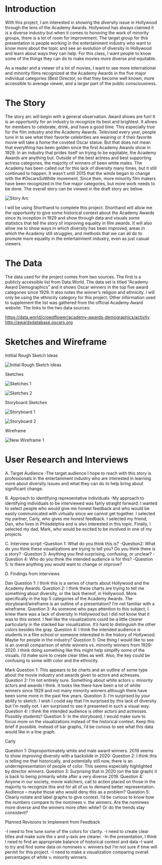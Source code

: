 # Introduction

With this project, I am interested in showing the diversity issue in Hollywood through the lens of the Academy Awards. Hollywood has always claimed it is a diverse industry but when it comes to honoring the work of minority groups, there is a lot of room for improvement. The target group for this presentation is people working in the entertainment industry who want to know more about the topic and see an evolution of diversity in Hollywood and learn about ways they can help. For this class, I want people to know some of the things they can do to make movies more diverse and equitable.

As a reader and a viewer of a lot of movies, I want to see more international and minority films recognized at the Academy Awards in the five major individual categories (Best Director, so that they become well known, more accessible to average viewer, and a larger part of the public consciousness.


# The Story

The story arc will begin with a general observation. Award shows are fun! It is an opportunity for an industry to recognize its best and brightest. It allows for members to celebrate, drink, and have a good time. This especially true for the film industry and the Academy Awards. Televised every year, people tune in to see what their favorite celebrities are wearing or if their favorite movie will take a home the coveted Oscar statue. But that does not mean that everything has been golden since the first Academy Awards show in 1929. 
In an industry that prides itself on trying to be equitable, the Academy Awards are anything but. Outside of the best actress and best supporting actress categories, the majority of winners of been white males. The Academy has been called out for this lack of diversity many times, but it still continued to happen. It wasn’t until 2015 that the winds began to change with the #OscarsSoWhite movement. Since then, more minority film makers have been recognized in the five major categories, but more work needs to be done. The overall story can be viewed in the draft story arc below.


![Story Arc](https://user-images.githubusercontent.com/67565047/88598913-6b969c80-d038-11ea-8898-7409023d7fca.jpg)

I will be using Shorthand to complete this project. Shorthand will allow me the opportunity to give some historical context about the Academy Awards since its inception in 1929 and show through data and visuals some statistics that tell the story of improving equality in film awards. It will also allow me to show ways in which diversity has been improved, areas in which the Academy still struggles, and methods that we can all do to promote more equality in the entertainment industry, even as just casual viewers.

# The Data

The data used for the project comes from two sources. The first is a publicly accessible list from
Data.World. The data set is titled “Academy Award Demographics” and it shows Oscar winners in the top five award categories since 1929. It also notes the winner’s religion and ethnicity. I will only be using the ethnicity category for this project. Other information used to supplement the list was gathered from the official Academy Award website. The links to the two data sources:

https://data.world/crowdflower/academy-awards-demographics/activity
http://awardsdatabase.oscars.org


# Sketches and Wireframe

Intitial Rough Sketch Ideas

![Initial Rough Sketch Ideas](https://user-images.githubusercontent.com/67565047/88599298-7271df00-d039-11ea-9595-8a6d494aa8ae.jpg)

Sketches

![Sketches 1](https://user-images.githubusercontent.com/67565047/88599480-dc8a8400-d039-11ea-98d2-c636bff1d431.jpg)

![Sketches 2](https://user-images.githubusercontent.com/67565047/88599535-00e66080-d03a-11ea-9ed1-d9f55dc66dad.jpg)

Storyboard Sketches

![Storyboard 1](https://user-images.githubusercontent.com/67565047/88599591-24a9a680-d03a-11ea-9b35-67d7aff10349.jpg)

![Storyboard 2](https://user-images.githubusercontent.com/67565047/88599657-46a32900-d03a-11ea-89ba-ec9d380d4186.jpg)

Wireframe

![New Wireframe 1](https://user-images.githubusercontent.com/67565047/88599804-ab5e8380-d03a-11ea-95b3-aa1bcc641d49.png)


# User Research and Interviews

A.	Target Audience
-The target audience I hope to reach with this story is professionals in the entertainment industry who are interested in learning more about diversity issues and what they can do to help bring about significant change.

B.	Approach to identifying representative individuals
-My approach to identifying individuals to be interviewed was fairly straight forward. I wanted to select people who would give me honest feedback and who would be easily communicated with virtually since we cannot get together. I selected my partner, Carly, who gives me honest feedback. I selected my friend, Dan, who lives in Philadelphia and is also interested in this topic. Finally, I selected my dad, Mark, who would be excited to be involved in one of my projects.

C.	Interview script
-Question 1: What do you think this is?
-Question2: What do you think these visualizations are trying to tell you? Do you think there is a story?
-Question 3: Anything you find surprising, confusing, or unclear?
-Question 4: Who do you think the intended audience is for this?
-Question 5: Is there anything you would want to change or improve?

D.	Findings from interviews

Dan
Question 1: I think this is a series of charts about Hollywood and the Academy Awards.
Question 2: I think these charts are trying to tell me something about diversity, or the lack thereof, in Hollywood. More specifically in the top 5 categories of the Academy Awards. The storyboard/wireframe is an outline of a presentation? I’m not familiar with a wireframe.
Question 3: As someone who pays attention to this subject, I knew there was a lack of diversity in Hollywood but I did not know that it was to this extent. I feel like the visualizations could be a little clearer particularly in the stacked bar visualization. It’s hard to distinguish the other colors besides the gray.
Question 4: I think the intended audience is students in a film school or someone interested in the history of Hollywood. Maybe for people in the industry?
Question 5: One thing I would like to see is an overall comparison of white winners vs. minority winners from 1929-2020. I think doing something like this might help simplify some of the visuals. I’d make sure to create clear titles as well. Also, the key could be confusing to some with color and the ethnicity.

Mark
Question 1: This appears to be charts and an outline of some type about the movie industry and awards given to actors and actresses.
Question 2: I’m not entirely sure. Something about white actors v. minority actors and awards I think. It looks like there have been a lot of white winners since 1929 and not many minority winners although there have been some more in the past few years. 
Question 3: I’m surprised by your ability to sketch. I wish I could say that I’m surprised by this lack of diversity but I’m really not. I am surprised to see it presented in such a visual way.
Question 4: I think the intended audience is other actors and actresses. Possibly students?
Question 5: In the storyboard, I would make sure to focus more on the visualizations instead of the historical context. Keep this brief if possible. Instead of bar graphs, I’d be curious to see what this data would like in a line graph.

Carly

Question 1: Disproportionately white and male award winners. 2019 seems to show improving diversity with a backslide in 2020:
Question 2: I think this is telling me that historically, and potentially still now, there is an underrepresentation of people of color. This seems especially highlighted by director winners.
Question 3: Surprising that in 2020 (on the bar graph) it is back to being primarily white after a very diverse 2019.
Question 4: Anyone in our society, movie watchers, call to action placed on those in the majority to recognize this and for all of us to demand better representation. Audience – maybe those who would deny this as a problem?
Question 5: Clearly notate and label graphs to give context. I’d be curious to know how the numbers compare to the nominees v. the winners. Are the nominees more diverse and the winners more often white? Or do the trends stay consistent?

Planned Revisions to Implement from Feedback

-I need to fine tune some of the colors for clarity.
-I need to create clear titles and make sure the x and y-axis are clearer.
-In the presentation, I think I need to find an appropriate balance of historical context and data
-I want to try and find some data on nominees v. winners but I’m not sure if time will permit for this project.
-I need to make a visualization comparing overall percentages of white v. minority winners.


